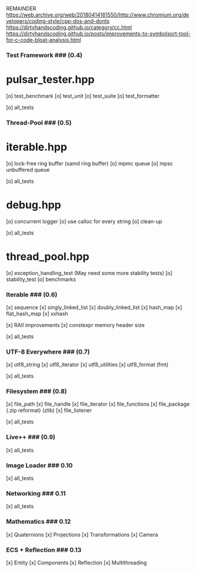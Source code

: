 REMAINDER
https://web.archive.org/web/20180414161550/http://www.chromium.org/developers/coding-style/cpp-dos-and-donts
https://dirtyhandscoding.github.io/category/cc.html
https://dirtyhandscoding.github.io/posts/improvements-to-symbolsort-tool-for-c-code-bloat-analysis.html

### Test Framework ### (0.4)
# pulsar_tester.hpp
[o] test_benchmark
[o] test_unit
[o] test_suite
[o] test_formatter

[o] all_tests

### Thread-Pool ### (0.5)
# iterable.hpp
[o] lock-free ring buffer (samd ring buffer)
[o] mpmc queue
[o] mpsc unbuffered queue

[o] all_tests

# debug.hpp
[o] concurrent logger
[o] use calloc for every string
[o] clean-up

[o] all_tests

# thread_pool.hpp
[o] exception_handling_test (May need some more stability tests)
[o] stability_test
[o] benchmarks

### Iterable ### (0.6)
[x] sequence
[x] singly_linked_list
[x] doubly_linked_list
[x] hash_map
[x] flat_hash_map
[x] xxhash

[x] RAII improvements
[x] constexpr memory header size

[x] all_tests

### UTF-8 Everywhere ### (0.7)
[x] utf8_string
[x] utf8_iterator
[x] utf8_utilities
[x] utf8_format (fmt)

[x] all_tests

### Filesystem ### (0.8)
[x] file_path
[x] file_handle
[x] file_iterator
[x] file_functions
[x] file_package (.zip reformat) (zlib)
[x] file_listener

[x] all_tests

### Live++ ### (0.9)
[x] all_tests

### Image Loader ### 0.10
[x] all_tests

### Networking ### 0.11
[x] all_tests

### Mathematics ### 0.12
[x] Quaternions
[x] Projections
[x] Transformations
[x] Camera

### ECS + Reflection ### 0.13
[x] Entity
[x] Components
[x] Reflection
[x] Multithreading